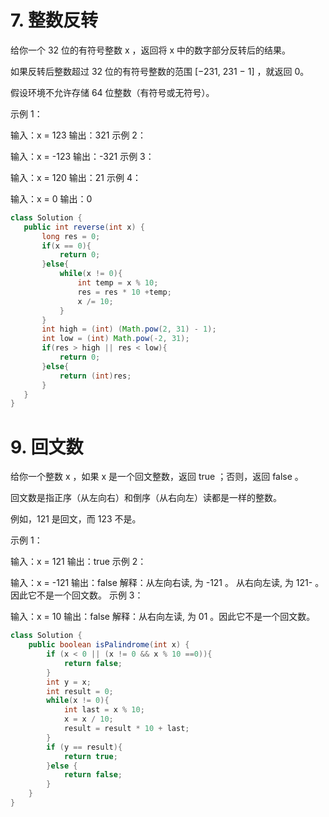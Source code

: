# 7. 整数反转

给你一个 32 位的有符号整数 x ，返回将 x 中的数字部分反转后的结果。

如果反转后整数超过 32 位的有符号整数的范围 [−231,  231 − 1] ，就返回 0。

假设环境不允许存储 64 位整数（有符号或无符号）。
 

示例 1：

输入：x = 123
输出：321
示例 2：

输入：x = -123
输出：-321
示例 3：

输入：x = 120
输出：21
示例 4：

输入：x = 0
输出：0
 ```java
class Solution {
    public int reverse(int x) {
        long res = 0;
        if(x == 0){
            return 0;
        }else{
            while(x != 0){
                int temp = x % 10;
                res = res * 10 +temp;
                x /= 10;
            }
        }
        int high = (int) (Math.pow(2, 31) - 1);
        int low = (int) Math.pow(-2, 31);
        if(res > high || res < low){
            return 0;
        }else{
            return (int)res;
        }
    }
}
```

# 9. 回文数

给你一个整数 x ，如果 x 是一个回文整数，返回 true ；否则，返回 false 。

回文数是指正序（从左向右）和倒序（从右向左）读都是一样的整数。

例如，121 是回文，而 123 不是。
 

示例 1：

输入：x = 121
输出：true
示例 2：

输入：x = -121
输出：false
解释：从左向右读, 为 -121 。 从右向左读, 为 121- 。因此它不是一个回文数。
示例 3：

输入：x = 10
输出：false
解释：从右向左读, 为 01 。因此它不是一个回文数。

```java
class Solution {
    public boolean isPalindrome(int x) {
        if (x < 0 || (x != 0 && x % 10 ==0)){
            return false;
        }
        int y = x;
        int result = 0;
        while(x != 0){
            int last = x % 10;
            x = x / 10;
            result = result * 10 + last;
        }
        if (y == result){
            return true;
        }else {
            return false;
        }
    }
}
```
